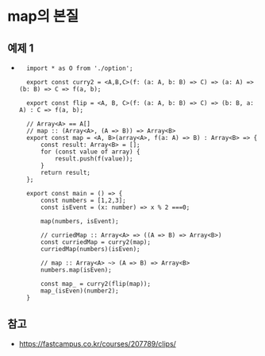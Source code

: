 # map의 본질


## 예제 1
- ```
    import * as O from './option';

    export const curry2 = <A,B,C>(f: (a: A, b: B) => C) => (a: A) => (b: B) => C => f(a, b);

    export const flip = <A, B, C>(f: (a: A, b: B) => C) => (b: B, a: A) : C => f(a, b);

    // Array<A> == A[]
    // map :: (Array<A>, (A => B)) => Array<B>
    export const map = <A, B>(array<A>, f(a: A) => B) : Array<B> => {
        const result: Array<B> = [];
        for (const value of array) {
            result.push(f(value));
        }
        return result;
    };

    export const main = () => {
        const numbers = [1,2,3];
        const isEvent = (x: number) => x % 2 ===0;

        map(numbers, isEvent);

        // curriedMap :: Array<A> => ((A => B) => Array<B>)
        const curriedMap = curry2(map);
        curriedMap(numbers)(isEven);

        // map :: Array<A> ~> (A => B) => Array<B>
        numbers.map(isEven);

        const map_ = curry2(flip(map));
        map_(isEven)(number2);
    }
  ```

## 참고
 - https://fastcampus.co.kr/courses/207789/clips/
